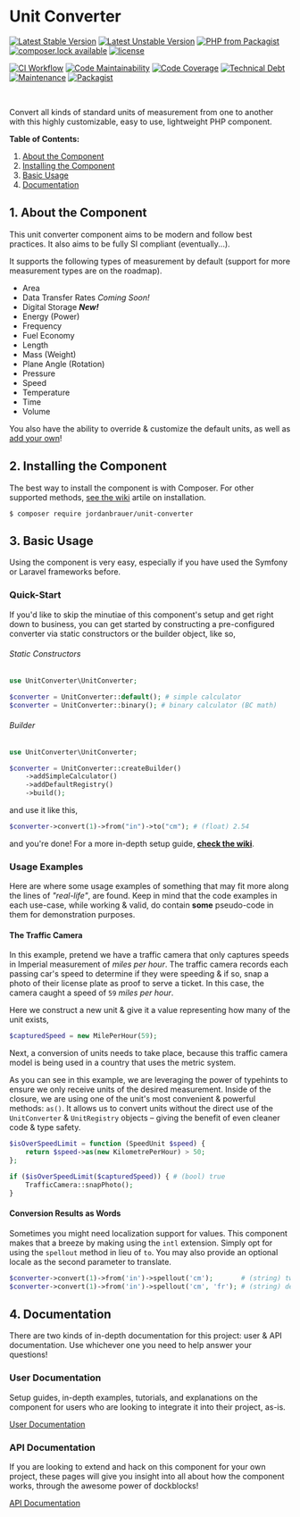 # Unit Converter

[![Latest Stable Version](https://img.shields.io/packagist/v/jordanbrauer/unit-converter?color=257ec2&label=stable&style=flat-square)](https://packagist.org/packages/jordanbrauer/unit-converter)
[![Latest Unstable Version](https://poser.pugx.org/jordanbrauer/unit-converter/v/unstable?format=flat-square)](//packagist.org/packages/jordanbrauer/unit-converter)
[![PHP from Packagist](https://img.shields.io/packagist/php-v/jordanbrauer/unit-converter?color=8892be&style=flat-square)](https://secure.php.net/releases/)
[![composer.lock available](https://poser.pugx.org/jordanbrauer/unit-converter/composerlock?format=flat-square)](https://packagist.org/packages/jordanbrauer/unit-converter)
[![license](https://img.shields.io/github/license/jordanbrauer/unit-converter.svg?style=flat-square)](https://github.com/jordanbrauer/unit-converter/blob/master/LICENSE)

[![CI Workflow](https://img.shields.io/github/workflow/status/jordanbrauer/unit-converter/CI?style=flat-square&label=tests)](https://github.com/jordanbrauer/unit-converter/actions?query=workflow%3ACI)
[![Code Maintainability](https://img.shields.io/codeclimate/maintainability/jordanbrauer/unit-converter.svg?style=flat-square)](https://codeclimate.com/github/jordanbrauer/unit-converter)
[![Code Coverage](https://img.shields.io/codeclimate/coverage/jordanbrauer/unit-converter.svg?style=flat-square)](https://codeclimate.com/github/jordanbrauer/unit-converter)
[![Technical Debt](https://img.shields.io/codeclimate/tech-debt/jordanbrauer/unit-converter.svg?style=flat-square)](https://codeclimate.com/github/jordanbrauer/unit-converter/issues)
[![Maintenance](https://img.shields.io/maintenance/yes/2022.svg?style=flat-square)](https://github.com/jordanbrauer/unit-converter)
[![Packagist](https://img.shields.io/packagist/dt/jordanbrauer/unit-converter.svg?style=flat-square)](https://packagist.org/packages/jordanbrauer/unit-converter)

<br />

Convert all kinds of standard units of measurement from one to another with this highly customizable, easy to use, lightweight PHP component.

**Table of Contents:**

1. [About the Component](#1-about-the-component)
2. [Installing the Component](#2-installing-the-component)
3. [Basic Usage](#3-basic-usage)
4. [Documentation](#4-documentation)

## 1. About the Component

This unit converter component aims to be modern and follow best practices. It also aims to be fully SI compliant (eventually...).

It supports the following types of measurement by default (support for more measurement types are on the roadmap).

- Area
- Data Transfer Rates _Coming Soon!_
- Digital Storage **_New!_**
- Energy (Power)
- Frequency
- Fuel Economy
- Length
- Mass (Weight)
- Plane Angle (Rotation)
- Pressure
- Speed
- Temperature
- Time
- Volume

You also have the ability to override & customize the default units, as well as [add your own](https://github.com/jordanbrauer/unit-converter/wiki/Unit-Customization-&-Extension#adding-your-own-custom-units)!

## 2. Installing the Component

The best way to install the component is with Composer. For other supported methods, [see the wiki](https://github.com/jordanbrauer/unit-converter/wiki/Installing-the-Package) artile on installation.

```
$ composer require jordanbrauer/unit-converter
```

## 3. Basic Usage

Using the component is very easy, especially if you have used the Symfony or Laravel frameworks before.

### Quick-Start

If you'd like to skip the minutiae of this component's setup and get right down to business, you can get started by constructing a pre-configured converter via static constructors or the builder object, like so,

###### Static Constructors

```php
use UnitConverter\UnitConverter;

$converter = UnitConverter::default(); # simple calculator
$converter = UnitConverter::binary(); # binary calculator (BC math)
```

###### Builder

```php
use UnitConverter\UnitConverter;

$converter = UnitConverter::createBuilder()
    ->addSimpleCalculator()
    ->addDefaultRegistry()
    ->build();
```

and use it like this,

```php
$converter->convert(1)->from("in")->to("cm"); # (float) 2.54
```

and you're done! For a more in-depth setup guide, [**check the wiki**](https://github.com/jordanbrauer/unit-converter/wiki).

### Usage Examples

Here are where some usage examples of something that may fit more along the lines of _"real-life"_, are found. Keep in mind that the code examples in each use-case, while working & valid, do contain **some** pseudo-code in them for demonstration purposes.

#### The Traffic Camera

In this example, pretend we have a traffic camera that only captures speeds in Imperial measurement of _miles per hour_. The traffic camera records each passing car's speed to determine if they were speeding & if so, snap a photo of their license plate as proof to serve a ticket. In this case, the camera caught a speed of `59` _miles per hour_.

Here we construct a new unit & give it a value representing how many of the unit exists,

```php
$capturedSpeed = new MilePerHour(59);
```

Next, a conversion of units needs to take place, because this traffic camera model is being used in a country that uses the metric system.

As you can see in this example, we are leveraging the power of typehints to ensure we only receive units of the desired measurement. Inside of the closure, we are using one of the unit's most convenient & powerful methods: `as()`. It allows us to convert units without the direct use of the `UnitConverter` & `UnitRegistry` objects – giving the benefit of even cleaner code & type safety.

```php
$isOverSpeedLimit = function (SpeedUnit $speed) {
    return $speed->as(new KilometrePerHour) > 50;
};

if ($isOverSpeedLimit($capturedSpeed)) { # (bool) true
    TrafficCamera::snapPhoto();
}
```

#### Conversion Results as Words

Sometimes you might need localization support for values. This component makes that a breeze by making using the `intl` extension. Simply opt for using the `spellout` method in lieu of `to`. You may also provide an optional locale as the second parameter to translate.

```php
$converter->convert(1)->from('in')->spellout('cm');       # (string) two point five four
$converter->convert(1)->from('in')->spellout('cm', 'fr'); # (string) deux virgule cinq quatre
```

## 4. Documentation

There are two kinds of in-depth documentation for this project: user & API documentation. Use whichever one you need to help answer your questions!

### User Documentation

Setup guides, in-depth examples, tutorials, and explanations on the component for users who are looking to integrate it into their project, as-is.

[User Documentation](https://github.com/jordanbrauer/unit-converter/wiki)

### API Documentation

If you are looking to extend and hack on this component for your own project, these pages will give you insight into all about how the component works, through the awesome power of dockblocks!

[API Documentation](https://jordanbrauer.github.io/unit-converter/)
